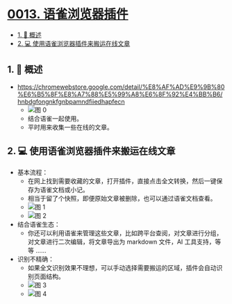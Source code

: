 # [0013. 语雀浏览器插件](https://github.com/tnotesjs/TNotes.notes/tree/main/notes/0013.%20%E8%AF%AD%E9%9B%80%E6%B5%8F%E8%A7%88%E5%99%A8%E6%8F%92%E4%BB%B6)

<!-- region:toc -->

- [1. 📝 概述](#1--概述)
- [2. 💻 使用语雀浏览器插件来搬运在线文章](#2--使用语雀浏览器插件来搬运在线文章)

<!-- endregion:toc -->

## 1. 📝 概述

- https://chromewebstore.google.com/detail/%E8%AF%AD%E9%9B%80%E6%B5%8F%E8%A7%88%E5%99%A8%E6%8F%92%E4%BB%B6/hnbdgfongnkfgnbpamndfiiedhapfecn
  - ![图 0](https://cdn.jsdelivr.net/gh/tnotesjs/imgs@main/2025-05-28-20-41-40.png)
  - 结合语雀一起使用。
  - 平时用来收集一些在线的文章。

## 2. 💻 使用语雀浏览器插件来搬运在线文章

- 基本流程：
  - 在网上找到需要收藏的文章，打开插件，直接点击全文转换，然后一键保存为语雀文档或小记。
  - 相当于留了个快照，即便原始文章被删除，也可以通过语雀文档查看。
  - ![图 1](https://cdn.jsdelivr.net/gh/tnotesjs/imgs@main/2025-05-28-20-43-58.png)
  - ![图 2](https://cdn.jsdelivr.net/gh/tnotesjs/imgs@main/2025-05-28-20-45-16.png)
- 结合语雀生态：
  - 你还可以利用语雀来管理这些文章，比如跨平台查阅，对文章进行分组，对文章进行二次编辑，将文章导出为 markdown 文件，AI 工具支持，等等 ……
- 识别不精确：
  - 如果全文识别效果不理想，可以手动选择需要搬运的区域，插件会自动识别页面结构。
  - ![图 3](https://cdn.jsdelivr.net/gh/tnotesjs/imgs@main/2025-05-28-20-49-33.png)
  - ![图 4](https://cdn.jsdelivr.net/gh/tnotesjs/imgs@main/2025-05-28-20-49-59.png)
